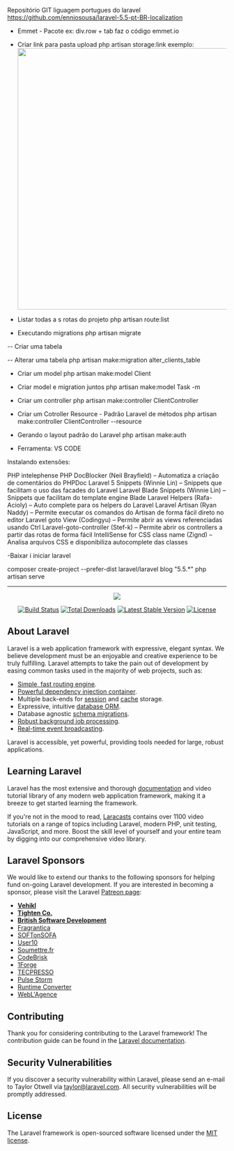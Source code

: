 Repositório GIT liguagem portugues do laravel
https://github.com/enniosousa/laravel-5.5-pt-BR-localization


- Emmet - Pacote ex: div.row + tab faz o código
emmet.io

- Criar link para pasta upload
php artisan storage:link
exemplo:
<img src="{{ asset('storage/' . str_after($client->photo, 'public/'))  }}"
alt="" width="600">

- Listar todas a s rotas do projeto
php artisan route:list

- Executando migrations
php artisan migrate

-- Criar uma tabela


-- Alterar uma tabela
php artisan make:migration alter_clients_table

- Criar um model
php artisan make:model Client

- Criar model e migration juntos
php artisan make:model Task -m

- Criar um controller
php artisan make:controller ClientController

- Criar um Cotroller Resource - Padrão Laravel de métodos
php artisan make:controller ClientController --resource

- Gerando o layout padrão do Laravel
php artisan make:auth

- Ferramenta: VS CODE

Instalando extensões:

PHP intelephense
PHP DocBlocker (Neil Brayfield) – Automatiza a criação de comentários do PHPDoc
Laravel 5 Snippets (Winnie Lin) – Snippets que facilitam o uso das facades do Laravel
Laravel Blade Snippets (Winnie Lin) – Snippets que facilitam do template engine Blade
Laravel Helpers (Rafa-Acioly) – Auto complete para os helpers do Laravel
Laravel Artisan (Ryan Naddy) – Permite executar os comandos do Artisan de forma fácil direto no editor
Laravel goto View (Codingyu) – Permite abrir as views referenciadas usando Ctrl
Laravel-goto-controller (Stef-k) – Permite abrir os controllers a partir das rotas de forma fácil
IntelliSense for CSS class name (Zignd) – Analisa arquivos CSS e disponibiliza autocomplete das classes

-Baixar i iniciar laravel

composer create-project --prefer-dist laravel/laravel blog "5.5.*"
php artisan serve


------------------------------------------------------------------------------------------------------

<p align="center"><img src="https://laravel.com/assets/img/components/logo-laravel.svg"></p>

<p align="center">
<a href="https://travis-ci.org/laravel/framework"><img src="https://travis-ci.org/laravel/framework.svg" alt="Build Status"></a>
<a href="https://packagist.org/packages/laravel/framework"><img src="https://poser.pugx.org/laravel/framework/d/total.svg" alt="Total Downloads"></a>
<a href="https://packagist.org/packages/laravel/framework"><img src="https://poser.pugx.org/laravel/framework/v/stable.svg" alt="Latest Stable Version"></a>
<a href="https://packagist.org/packages/laravel/framework"><img src="https://poser.pugx.org/laravel/framework/license.svg" alt="License"></a>
</p>

## About Laravel

Laravel is a web application framework with expressive, elegant syntax. We believe development must be an enjoyable and creative experience to be truly fulfilling. Laravel attempts to take the pain out of development by easing common tasks used in the majority of web projects, such as:

- [Simple, fast routing engine](https://laravel.com/docs/routing).
- [Powerful dependency injection container](https://laravel.com/docs/container).
- Multiple back-ends for [session](https://laravel.com/docs/session) and [cache](https://laravel.com/docs/cache) storage.
- Expressive, intuitive [database ORM](https://laravel.com/docs/eloquent).
- Database agnostic [schema migrations](https://laravel.com/docs/migrations).
- [Robust background job processing](https://laravel.com/docs/queues).
- [Real-time event broadcasting](https://laravel.com/docs/broadcasting).

Laravel is accessible, yet powerful, providing tools needed for large, robust applications.

## Learning Laravel

Laravel has the most extensive and thorough [documentation](https://laravel.com/docs) and video tutorial library of any modern web application framework, making it a breeze to get started learning the framework.

If you're not in the mood to read, [Laracasts](https://laracasts.com) contains over 1100 video tutorials on a range of topics including Laravel, modern PHP, unit testing, JavaScript, and more. Boost the skill level of yourself and your entire team by digging into our comprehensive video library.

## Laravel Sponsors

We would like to extend our thanks to the following sponsors for helping fund on-going Laravel development. If you are interested in becoming a sponsor, please visit the Laravel [Patreon page](https://patreon.com/taylorotwell):

- **[Vehikl](https://vehikl.com/)**
- **[Tighten Co.](https://tighten.co)**
- **[British Software Development](https://www.britishsoftware.co)**
- [Fragrantica](https://www.fragrantica.com)
- [SOFTonSOFA](https://softonsofa.com/)
- [User10](https://user10.com)
- [Soumettre.fr](https://soumettre.fr/)
- [CodeBrisk](https://codebrisk.com)
- [1Forge](https://1forge.com)
- [TECPRESSO](https://tecpresso.co.jp/)
- [Pulse Storm](http://www.pulsestorm.net/)
- [Runtime Converter](http://runtimeconverter.com/)
- [WebL'Agence](https://weblagence.com/)

## Contributing

Thank you for considering contributing to the Laravel framework! The contribution guide can be found in the [Laravel documentation](https://laravel.com/docs/contributions).

## Security Vulnerabilities

If you discover a security vulnerability within Laravel, please send an e-mail to Taylor Otwell via [taylor@laravel.com](mailto:taylor@laravel.com). All security vulnerabilities will be promptly addressed.

## License

The Laravel framework is open-sourced software licensed under the [MIT license](https://opensource.org/licenses/MIT).

